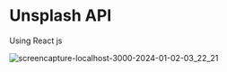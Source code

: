 # Unsplash API
Using React js

![screencapture-localhost-3000-2024-01-02-03_22_21](https://github.com/anjanadave/Unsplash-API/assets/138798176/95468613-5557-40b8-bb4a-4d08295ec24c)
